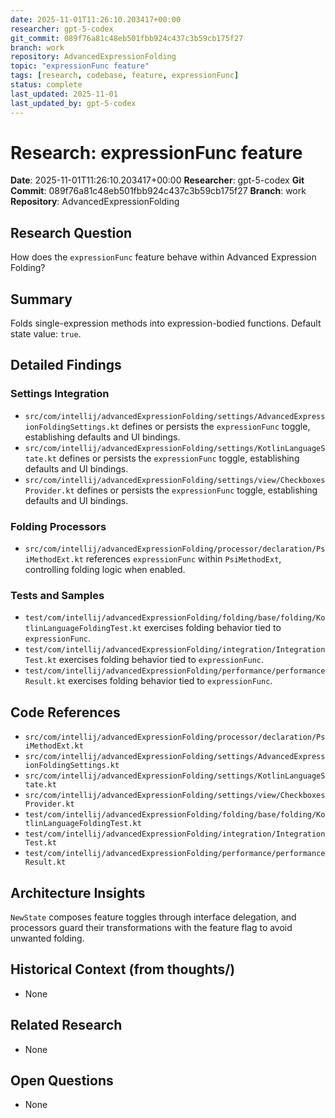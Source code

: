 ```yaml
---
date: 2025-11-01T11:26:10.203417+00:00
researcher: gpt-5-codex
git_commit: 089f76a81c48eb501fbb924c437c3b59cb175f27
branch: work
repository: AdvancedExpressionFolding
topic: "expressionFunc feature"
tags: [research, codebase, feature, expressionFunc]
status: complete
last_updated: 2025-11-01
last_updated_by: gpt-5-codex
---
```


# Research: expressionFunc feature

**Date**: 2025-11-01T11:26:10.203417+00:00
**Researcher**: gpt-5-codex
**Git Commit**: 089f76a81c48eb501fbb924c437c3b59cb175f27
**Branch**: work
**Repository**: AdvancedExpressionFolding

## Research Question
How does the `expressionFunc` feature behave within Advanced Expression Folding?

## Summary
Folds single-expression methods into expression-bodied functions. Default state value: `true`.

## Detailed Findings
### Settings Integration
- `src/com/intellij/advancedExpressionFolding/settings/AdvancedExpressionFoldingSettings.kt` defines or persists the `expressionFunc` toggle, establishing defaults and UI bindings.
- `src/com/intellij/advancedExpressionFolding/settings/KotlinLanguageState.kt` defines or persists the `expressionFunc` toggle, establishing defaults and UI bindings.
- `src/com/intellij/advancedExpressionFolding/settings/view/CheckboxesProvider.kt` defines or persists the `expressionFunc` toggle, establishing defaults and UI bindings.

### Folding Processors
- `src/com/intellij/advancedExpressionFolding/processor/declaration/PsiMethodExt.kt` references `expressionFunc` within `PsiMethodExt`, controlling folding logic when enabled.

### Tests and Samples
- `test/com/intellij/advancedExpressionFolding/folding/base/folding/KotlinLanguageFoldingTest.kt` exercises folding behavior tied to `expressionFunc`.
- `test/com/intellij/advancedExpressionFolding/integration/IntegrationTest.kt` exercises folding behavior tied to `expressionFunc`.
- `test/com/intellij/advancedExpressionFolding/performance/performanceResult.kt` exercises folding behavior tied to `expressionFunc`.

## Code References
- `src/com/intellij/advancedExpressionFolding/processor/declaration/PsiMethodExt.kt`
- `src/com/intellij/advancedExpressionFolding/settings/AdvancedExpressionFoldingSettings.kt`
- `src/com/intellij/advancedExpressionFolding/settings/KotlinLanguageState.kt`
- `src/com/intellij/advancedExpressionFolding/settings/view/CheckboxesProvider.kt`
- `test/com/intellij/advancedExpressionFolding/folding/base/folding/KotlinLanguageFoldingTest.kt`
- `test/com/intellij/advancedExpressionFolding/integration/IntegrationTest.kt`
- `test/com/intellij/advancedExpressionFolding/performance/performanceResult.kt`

## Architecture Insights
`NewState` composes feature toggles through interface delegation, and processors guard their transformations with the feature flag to avoid unwanted folding.

## Historical Context (from thoughts/)
- None

## Related Research
- None

## Open Questions
- None
